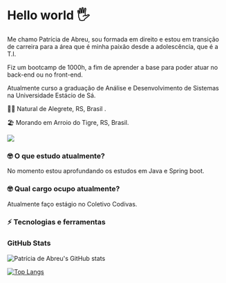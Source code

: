 # Hello world 🖐

Me chamo Patrícia de Abreu, sou formada em direito e estou em transição de carreira para a área que é minha paixão desde a adolescência, que é a T.I. 

Fiz um bootcamp de 1000h, a fim de aprender a base para poder atuar no back-end ou no front-end.

Atualmente curso a graduação de Análise e Desenvolvimento de Sistemas na Universidade Estácio de Sá.



👶🏻 Natural de Alegrete, RS, Brasil . 

🏖 Morando em Arroio do Tigre, RS, Brasil.



[<img src="https://img.shields.io/badge/linkedin-%230077B5.svg?&style=for-the-badge&logo=linkedin&logoColor=white" />](https://www.linkedin.com/in/patricia-de-abreu-otarao/)





### 🤓 O que estudo atualmente?

No momento estou aprofundando os estudos em Java e Spring boot.


### 🤓 Qual cargo ocupo atualmente?


Atualmente faço estágio no Coletivo Codivas.

### ⚡️ Tecnologias e ferramentas 





### GitHub Stats

![Patrícia de Abreu's GitHub stats](https://github-readme-stats.vercel.app/api?username=patriciadeabreu&theme=THEME_OMNI=true)

[![Top Langs](https://github-readme-stats.vercel.app/api/top-langs/?username=patriciadeabreu&layout=compact)](https://github.com/anuraghazra/github-readme-stats)
